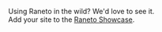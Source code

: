 <!-- 
{
  "order":1,
  "targetAudience":"user",
  "version":"1.0.0"
}
-->

Using Raneto in the wild? We'd love to see it.  
Add your site to the [Raneto Showcase](https://github.com/gilbitron/Raneto/wiki/Raneto-Showcase).
